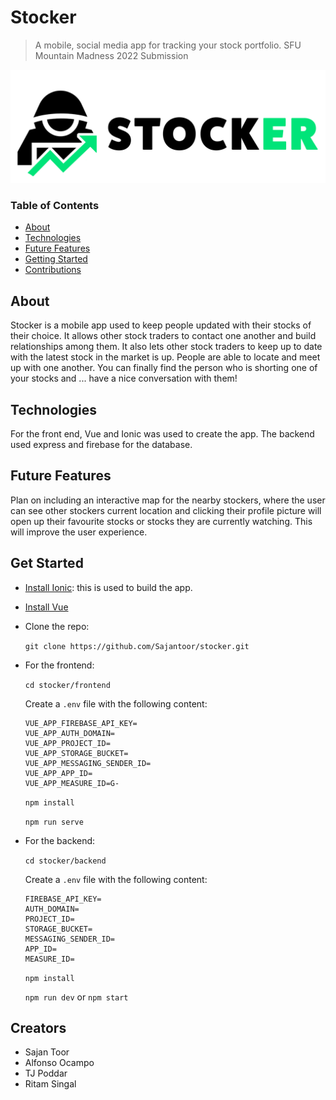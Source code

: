 # Stocker
> A mobile, social media app for tracking your stock portfolio. SFU Mountain Madness 2022 Submission

![frontend\public\assets\stocker.png](frontend\public\assets\stocker.png)


### Table of Contents
* [About](#about)
* [Technologies](#technologies)
* [Future Features](#future-features)
* [Getting Started](#getting-started)
* [Contributions](#contributions)

## About
Stocker is a mobile app used to keep people updated with their stocks of their choice. It allows other stock traders to contact one another and build relationships among them. It also lets other stock traders to keep up to date with the latest stock in the market is up. People are able to locate and meet up with one another. You can finally find the person who is shorting one of your stocks and ... have a nice conversation with them!

## Technologies
For the front end, Vue and Ionic was used to create the app. 
The backend used express and firebase for the database. 

## Future Features
Plan on including an interactive map for the nearby stockers, where the user can see other stockers current location and clicking their profile picture will open up their favourite stocks or stocks they are currently watching. This will improve the user experience.

## Get Started
* [Install Ionic](https://ionicframework.com/docs/intro/cli): this is used to build the app. 
* [Install Vue](https://vuejs.org/guide/quick-start.html)

* Clone the repo:

    `git clone https://github.com/Sajantoor/stocker.git`

 * For the frontend: 

    `cd stocker/frontend`

    Create a `.env` file with the following content:
    ```
    VUE_APP_FIREBASE_API_KEY=
    VUE_APP_AUTH_DOMAIN=
    VUE_APP_PROJECT_ID=
    VUE_APP_STORAGE_BUCKET=
    VUE_APP_MESSAGING_SENDER_ID=
    VUE_APP_APP_ID=
    VUE_APP_MEASURE_ID=G-
    ```

    `npm install`

    `npm run serve`


* For the backend:

    `cd stocker/backend`

    Create a `.env` file with the following content:

    ```
    FIREBASE_API_KEY=
    AUTH_DOMAIN=
    PROJECT_ID=
    STORAGE_BUCKET=
    MESSAGING_SENDER_ID=
    APP_ID=
    MEASURE_ID=
    ```

    `npm install`

    `npm run dev` or `npm start`


## Creators
* Sajan Toor
* Alfonso Ocampo
* TJ Poddar
* Ritam Singal

